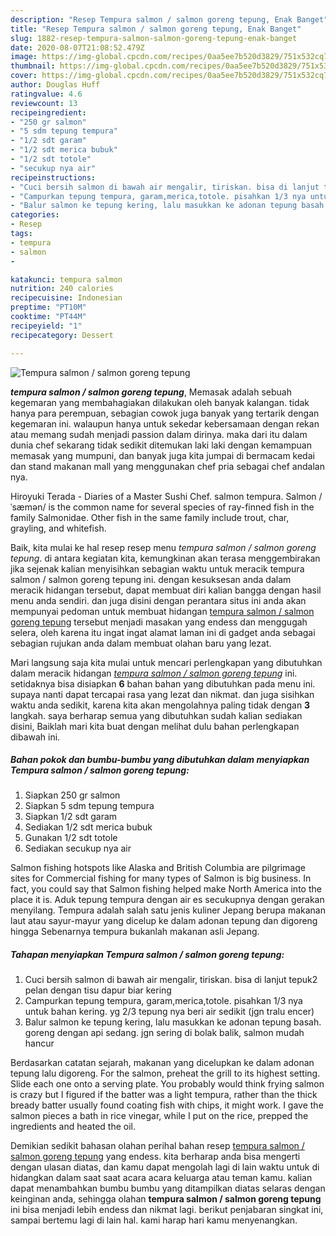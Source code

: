 ```yaml
---
description: "Resep Tempura salmon / salmon goreng tepung, Enak Banget"
title: "Resep Tempura salmon / salmon goreng tepung, Enak Banget"
slug: 1882-resep-tempura-salmon-salmon-goreng-tepung-enak-banget
date: 2020-08-07T21:08:52.479Z
image: https://img-global.cpcdn.com/recipes/0aa5ee7b520d3829/751x532cq70/tempura-salmon-salmon-goreng-tepung-foto-resep-utama.jpg
thumbnail: https://img-global.cpcdn.com/recipes/0aa5ee7b520d3829/751x532cq70/tempura-salmon-salmon-goreng-tepung-foto-resep-utama.jpg
cover: https://img-global.cpcdn.com/recipes/0aa5ee7b520d3829/751x532cq70/tempura-salmon-salmon-goreng-tepung-foto-resep-utama.jpg
author: Douglas Huff
ratingvalue: 4.6
reviewcount: 13
recipeingredient:
- "250 gr salmon"
- "5 sdm tepung tempura"
- "1/2 sdt garam"
- "1/2 sdt merica bubuk"
- "1/2 sdt totole"
- "secukup nya air"
recipeinstructions:
- "Cuci bersih salmon di bawah air mengalir, tiriskan. bisa di lanjut tepuk2 pelan dengan tisu dapur biar kering"
- "Campurkan tepung tempura, garam,merica,totole. pisahkan 1/3 nya untuk bahan kering. yg 2/3 tepung nya beri air sedikit (jgn tralu encer)"
- "Balur salmon ke tepung kering, lalu masukkan ke adonan tepung basah. goreng dengan api sedang. jgn sering di bolak balik, salmon mudah hancur"
categories:
- Resep
tags:
- tempura
- salmon
- 

katakunci: tempura salmon  
nutrition: 240 calories
recipecuisine: Indonesian
preptime: "PT10M"
cooktime: "PT44M"
recipeyield: "1"
recipecategory: Dessert

---
```



![Tempura salmon / salmon goreng tepung](https://img-global.cpcdn.com/recipes/0aa5ee7b520d3829/751x532cq70/tempura-salmon-salmon-goreng-tepung-foto-resep-utama.jpg)

<b><i>tempura salmon / salmon goreng tepung</i></b>, Memasak adalah sebuah kegemaran yang membahagiakan dilakukan oleh banyak kalangan. tidak hanya para perempuan, sebagian cowok juga banyak yang tertarik dengan kegemaran ini. walaupun hanya untuk sekedar kebersamaan dengan rekan atau memang sudah menjadi passion dalam dirinya. maka dari itu dalam dunia chef sekarang tidak sedikit ditemukan laki laki dengan kemampuan memasak yang mumpuni, dan banyak juga kita jumpai di bermacam kedai dan stand makanan mall yang menggunakan chef pria sebagai chef andalan nya.

Hiroyuki Terada - Diaries of a Master Sushi Chef. salmon tempura. Salmon /ˈsæmən/ is the common name for several species of ray-finned fish in the family Salmonidae. Other fish in the same family include trout, char, grayling, and whitefish.

Baik, kita mulai ke hal resep resep menu <i>tempura salmon / salmon goreng tepung</i>. di antara kegiatan kita, kemungkinan akan terasa menggembirakan jika sejenak kalian menyisihkan sebagian waktu untuk meracik tempura salmon / salmon goreng tepung ini. dengan kesuksesan anda dalam meracik hidangan tersebut, dapat membuat diri kalian bangga dengan hasil menu anda sendiri. dan juga disini dengan perantara situs ini anda akan mempunyai pedoman untuk membuat hidangan <u>tempura salmon / salmon goreng tepung</u> tersebut menjadi masakan yang endess dan menggugah selera, oleh karena itu ingat ingat alamat laman ini di gadget anda sebagai sebagian rujukan anda dalam membuat olahan baru yang lezat.


Mari langsung saja kita mulai untuk mencari perlengkapan yang dibutuhkan dalam meracik hidangan <u><i>tempura salmon / salmon goreng tepung</i></u> ini. setidaknya bisa disiapkan <b>6</b> bahan bahan yang dibutuhkan pada menu ini. supaya nanti dapat tercapai rasa yang lezat dan nikmat. dan juga sisihkan waktu anda sedikit, karena kita akan mengolahnya paling tidak dengan <b>3</b> langkah. saya berharap semua yang dibutuhkan sudah kalian sediakan disini, Baiklah mari kita buat dengan melihat dulu bahan perlengkapan dibawah ini.

<!--inarticleads1-->

##### Bahan pokok dan bumbu-bumbu yang dibutuhkan dalam menyiapkan Tempura salmon / salmon goreng tepung:

1. Siapkan 250 gr salmon
1. Siapkan 5 sdm tepung tempura
1. Siapkan 1/2 sdt garam
1. Sediakan 1/2 sdt merica bubuk
1. Gunakan 1/2 sdt totole
1. Sediakan secukup nya air


Salmon fishing hotspots like Alaska and British Columbia are pilgrimage sites for Commercial fishing for many types of Salmon is big business. In fact, you could say that Salmon fishing helped make North America into the place it is. Aduk tepung tempura dengan air es secukupnya dengan gerakan menyilang. Tempura adalah salah satu jenis kuliner Jepang berupa makanan laut atau sayur-mayur yang dicelup ke dalam adonan tepung dan digoreng hingga Sebenarnya tempura bukanlah makanan asli Jepang. 

<!--inarticleads2-->

##### Tahapan menyiapkan Tempura salmon / salmon goreng tepung:

1. Cuci bersih salmon di bawah air mengalir, tiriskan. bisa di lanjut tepuk2 pelan dengan tisu dapur biar kering
1. Campurkan tepung tempura, garam,merica,totole. pisahkan 1/3 nya untuk bahan kering. yg 2/3 tepung nya beri air sedikit (jgn tralu encer)
1. Balur salmon ke tepung kering, lalu masukkan ke adonan tepung basah. goreng dengan api sedang. jgn sering di bolak balik, salmon mudah hancur


Berdasarkan catatan sejarah, makanan yang dicelupkan ke dalam adonan tepung lalu digoreng. For the salmon, preheat the grill to its highest setting. Slide each one onto a serving plate. You probably would think frying salmon is crazy but I figured if the batter was a light tempura, rather than the thick bready batter usually found coating fish with chips, it might work. I gave the salmon pieces a bath in rice vinegar, while I put on the rice, prepped the ingredients and heated the oil. 

Demikian sedikit bahasan olahan perihal bahan resep <u>tempura salmon / salmon goreng tepung</u> yang endess. kita berharap anda bisa mengerti dengan ulasan diatas, dan kamu dapat mengolah lagi di lain waktu untuk di hidangkan dalam saat saat acara acara keluarga atau teman kamu. kalian dapat menambahkan bumbu bumbu yang ditampilkan diatas selaras dengan keinginan anda, sehingga olahan <b>tempura salmon / salmon goreng tepung</b> ini bisa menjadi lebih endess dan nikmat lagi. berikut penjabaran singkat ini, sampai bertemu lagi di lain hal. kami harap hari kamu menyenangkan.
